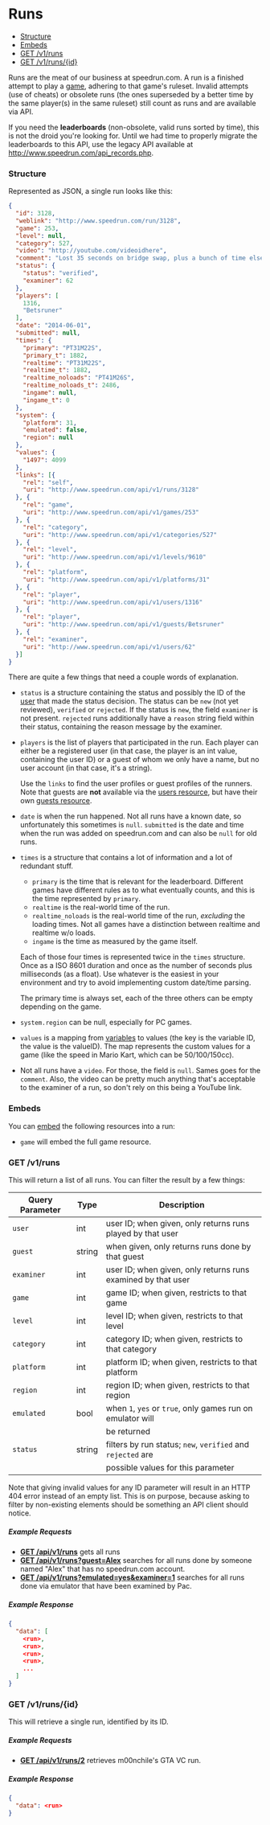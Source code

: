 # Runs

* [Structure](#structure)
* [Embeds](#embeds)
* [GET /v1/runs](#get-v1runs)
* [GET /v1/runs/{id}](#get-v1runsid)

Runs are the meat of our business at speedrun.com. A run is a finished attempt to play a
[game](games.md), adhering to that game's ruleset. Invalid attempts (use of cheats) or obsolete
runs (the ones superseded by a better time by the same player(s) in the same ruleset) still count as
runs and are available via API.

If you need the **leaderboards** (non-obsolete, valid runs sorted by time), this is not the droid
you're looking for. Until we had time to properly migrate the leaderboards to this API, use the
legacy API available at http://www.speedrun.com/api_records.php.

### Structure

Represented as JSON, a single run looks like this:

```json
{
  "id": 3128,
  "weblink": "http://www.speedrun.com/run/3128",
  "game": 253,
  "level": null,
  "category": 527,
  "video": "http://youtube.com/videoidhere",
  "comment": "Lost 35 seconds on bridge swap, plus a bunch of time elsewhere",
  "status": {
    "status": "verified",
    "examiner": 62
  },
  "players": [
    1316,
    "Betsruner"
  ],
  "date": "2014-06-01",
  "submitted": null,
  "times": {
    "primary": "PT31M22S",
    "primary_t": 1882,
    "realtime": "PT31M22S",
    "realtime_t": 1882,
    "realtime_noloads": "PT41M26S",
    "realtime_noloads_t": 2486,
    "ingame": null,
    "ingame_t": 0
  },
  "system": {
    "platform": 31,
    "emulated": false,
    "region": null
  },
  "values": {
    "1497": 4099
  },
  "links": [{
    "rel": "self",
    "uri": "http://www.speedrun.com/api/v1/runs/3128"
  }, {
    "rel": "game",
    "uri": "http://www.speedrun.com/api/v1/games/253"
  }, {
    "rel": "category",
    "uri": "http://www.speedrun.com/api/v1/categories/527"
  }, {
    "rel": "level",
    "uri": "http://www.speedrun.com/api/v1/levels/9610"
  }, {
    "rel": "platform",
    "uri": "http://www.speedrun.com/api/v1/platforms/31"
  }, {
    "rel": "player",
    "uri": "http://www.speedrun.com/api/v1/users/1316"
  }, {
    "rel": "player",
    "uri": "http://www.speedrun.com/api/v1/guests/Betsruner"
  }, {
    "rel": "examiner",
    "uri": "http://www.speedrun.com/api/v1/users/62"
  }]
}
```

There are quite a few things that need a couple words of explanation.

* ``status`` is a structure containing the status and possibly the ID of the [user](users.md) that
  made the status decision. The status can be ``new`` (not yet reviewed), ``verified`` or
  ``rejected``. If the status is ``new``, the field ``examiner`` is not present. ``rejected`` runs
  additionally have a ``reason`` string field within their status, containing the reason message by
  the examiner.
* ``players`` is the list of players that participated in the run. Each player can either be a
  registered user (in that case, the player is an int value, containing the user ID) or a guest of
  whom we only have a name, but no user account (in that case, it's a string).

  Use the ``links`` to find the user profiles or guest profiles of the runners. Note that guests
  are **not** available via the [users resource](users.md), but have their own [guests resource](guests.md).

* ``date`` is when the run happened. Not all runs have a known date, so unfortunately this sometimes
  is ``null``. ``submitted`` is the date and time when the run was added on speedrun.com and can
  also be ``null`` for old runs.

* ``times`` is a structure that contains a lot of information and a lot of redundant stuff.

  * ``primary`` is the time that is relevant for the leaderboard. Different games have different
    rules as to what eventually counts, and this is the time represented by ``primary``.
  * ``realtime`` is the real-world time of the run.
  * ``realtime_noloads`` is the real-world time of the run, *excluding* the loading times. Not all
    games have a distinction between realtime and realtime w/o loads.
  * ``ingame`` is the time as measured by the game itself.

  Each of those four times is represented twice in the ``times`` structure. Once as a ISO 8601 duration
  and once as the number of seconds plus milliseconds (as a float). Use whatever is the easiest in
  your environment and try to avoid implementing custom date/time parsing.

  The primary time is always set, each of the three others can be empty depending on the game.

* ``system.region`` can be null, especially for PC games.

* ``values`` is a mapping from [variables](variables.md) to values (the key is the variable ID, the
  value is the valueID). The map represents the custom values for a game (like the speed in Mario Kart,
  which can be 50/100/150cc).

* Not all runs have a ``video``. For those, the field is ``null``. Sames goes for the ``comment``.
  Also, the video can be pretty much anything that's acceptable to the examiner of a run, so don't
  rely on this being a YouTube link.

### Embeds

You can [embed](embedding.md) the following resources into a run:

* ``game`` will embed the full game resource.

### GET /v1/runs

This will return a list of all runs. You can filter the result by a few things:

Query Parameter  | Type   | Description
---------------- | ------ | ------------------------------------------------------------------
``user``         | int    | user ID; when given, only returns runs played by that user
``guest``        | string | when given, only returns runs done by that guest
``examiner``     | int    | user ID; when given, only returns runs examined by that user
``game``         | int    | game ID; when given, restricts to that game
``level``        | int    | level ID; when given, restricts to that level
``category``     | int    | category ID; when given, restricts to that category
``platform``     | int    | platform ID; when given, restricts to that platform
``region``       | int    | region ID; when given, restricts to that region
``emulated``     | bool   | when ``1``, ``yes`` or ``true``, only games run on emulator will
                 |        | be returned
``status``       | string | filters by run status; ``new``, ``verified`` and ``rejected`` are
                 |        | possible values for this parameter

Note that giving invalid values for any ID parameter will result in an HTTP 404 error instead of an
empty list. This is on purpose, because asking to filter by non-existing elements should be
something an API client should notice.

##### Example Requests

* [**GET /api/v1/runs**](http://www.speedrun.com/api/v1/runs) gets all runs
* [**GET /api/v1/runs?guest=Alex**](http://www.speedrun.com/api/v1/runs?guest=Alex) searches for
  all runs done by someone named "Alex" that has no speedrun.com account.
* [**GET /api/v1/runs?emulated=yes&examiner=1**](http://www.speedrun.com/api/v1/runs?emulated=yes&examiner=1)
  searches for all runs done via emulator that have been examined by Pac.

##### Example Response

```json
{
  "data": [
    <run>,
    <run>,
    <run>,
    <run>,
    ...
  ]
}
```

### GET /v1/runs/{id}

This will retrieve a single run, identified by its ID.

##### Example Requests

* [**GET /api/v1/runs/2**](http://www.speedrun.com/api/v1/runs/2) retrieves m00nchile's GTA VC run.

##### Example Response

```json
{
  "data": <run>
}
```
